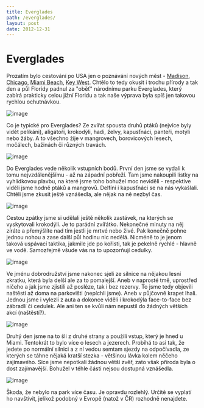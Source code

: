 ```yaml
---
title: Everglades
path: /everglades/
layout: post
date: 2012-12-31
---
```


# Everglades

Prozatím bylo cestování po USA jen o poznávání nových měst - [Madison](http://blog.miksu.cz/madison/), [Chicago](http://blog.miksu.cz/chicago/), [Miami Beach](http://blog.miksu.cz/miami-beach/), [Key West](http://blog.miksu.cz/key-west/). Chtělo to tedy okusit i trochu přírody a tak den a půl Floridy padnul za "oběť" národnímu parku Everglades, který zabírá prakticky celou jižní Floridu a tak naše výprava byla spíš jen takovou rychlou ochutnávkou. 

![image](../wp-legacy-content/image7-300x225.jpg)

Co je typické pro Everglades? Ze zvířat spousta druhů ptáků (nejvíce byly vidět pelikáni), aligátoři, krokodýli, hadi, želvy, kapusťnáci, panteři, motýli nebo žáby. A to všechno žije v mangrovech, borovicových lesech, močálech, bažinách či různých travách. 

![image](../wp-legacy-content/image8-300x225.jpg)

Do Everglades vede několik vstupních bodů. První den jsme se vydali k tomu nejvzdálenějšímu - až na západní pobřeží. Tam jsme nakoupili lístky na vyhlídkovou plavbu, na které jsme toho bohužel moc neviděli - respektive viděli jsme hodně ptáků a mangrovů. Delfíni i kapusťnáci se na nás vykašlali. Chtěli jsme zkusit ještě vznášedla, ale nějak na ně nezbyl čas. 

![image](../wp-legacy-content/image11-300x225.jpg)

Cestou zpátky jsme si udělali ještě několik zastávek, na kterých se vyskytovali krokodýli. Je to parádní zvířátko. Nekonečné minuty na něj zíráte a přemýšlíte nad tím jestli je mrtvé nebo živé. Pak konečně pohne jednou nohou a zase další půl hodinu nic nedělá. Nicméně to je jenom taková uspávací taktika, jakmile jde po kořisti, tak je pekelně rychlé - hlavně ve vodě. Samozřejmě všude vás na to upozorňují cedulky. 

![image](../wp-legacy-content/image10-300x225.jpg)

Ve jménu dobrodružství jsme nakonec sjeli ze silnice na nějakou lesní zkratku, která byla delší ale za to pomalejší. Aneb v naprosté tmě, uprostřed ničeho a jak jsme zjistili až posléze, tak i bez rezervy. To jsme tedy objevili naštěstí až doma na parkovišti (nepíchli jsme). Aneb v půjčovně krapet lhali. Jednou jsme i vylezli z auta a dokonce viděli i krokodýla face-to-face bez zábradlí či cedulek. Ale ani ten se kvůli nám nepustil do žádných větších akcí (naštěstí?). 

![image](../wp-legacy-content/image12-300x225.jpg)

Druhý den jsme na to šli z druhé strany a použili vstup, který je hned u Miami. Tentokrát to bylo více o lesech a jezerech. Probíhá to asi tak, že jedete po normální silnici a z ní vedou semtam sjezdy na odpočívadla, ze kterých se táhne nějaká kratší stezka - většinou lávka kolem něčeho zajímavého. Sice jsme nepotkali žádnou větší zvěř, zato však příroda byla o dost zajímavější. Bohužel v téhle části nejsou dostupná vznášedla. 

![image](../wp-legacy-content/image9-300x225.jpg)

Škoda, že nebylo na park více času. Je opravdu rozlehlý. Určitě se vyplatí ho navštívit, jelikož podobný v Evropě (natož v ČR) rozhodně nenajdete.
